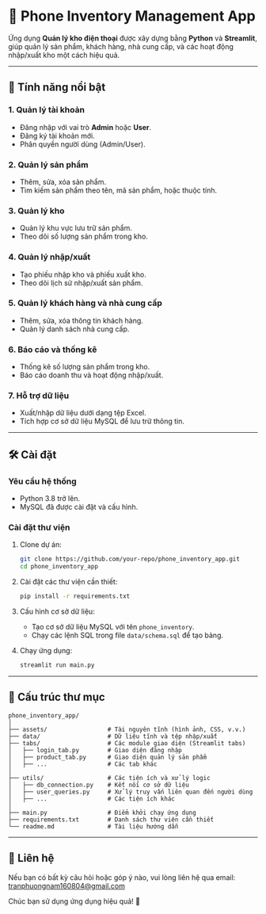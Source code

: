 # 📱 Phone Inventory Management App

Ứng dụng **Quản lý kho điện thoại** được xây dựng bằng **Python** và **Streamlit**, giúp quản lý sản phẩm, khách hàng, nhà cung cấp, và các hoạt động nhập/xuất kho một cách hiệu quả.

---

## 🌟 Tính năng nổi bật
### **1. Quản lý tài khoản**
- Đăng nhập với vai trò **Admin** hoặc **User**.
- Đăng ký tài khoản mới.
- Phân quyền người dùng (Admin/User).

### **2. Quản lý sản phẩm**
- Thêm, sửa, xóa sản phẩm.
- Tìm kiếm sản phẩm theo tên, mã sản phẩm, hoặc thuộc tính.

### **3. Quản lý kho**
- Quản lý khu vực lưu trữ sản phẩm.
- Theo dõi số lượng sản phẩm trong kho.

### **4. Quản lý nhập/xuất**
- Tạo phiếu nhập kho và phiếu xuất kho.
- Theo dõi lịch sử nhập/xuất sản phẩm.

### **5. Quản lý khách hàng và nhà cung cấp**
- Thêm, sửa, xóa thông tin khách hàng.
- Quản lý danh sách nhà cung cấp.

### **6. Báo cáo và thống kê**
- Thống kê số lượng sản phẩm trong kho.
- Báo cáo doanh thu và hoạt động nhập/xuất.

### **7. Hỗ trợ dữ liệu**
- Xuất/nhập dữ liệu dưới dạng tệp Excel.
- Tích hợp cơ sở dữ liệu MySQL để lưu trữ thông tin.

---

## 🛠️ Cài đặt
### **Yêu cầu hệ thống**
- Python 3.8 trở lên.
- MySQL đã được cài đặt và cấu hình.

### **Cài đặt thư viện**
1. Clone dự án:
   ```bash
   git clone https://github.com/your-repo/phone_inventory_app.git
   cd phone_inventory_app
   ```

2. Cài đặt các thư viện cần thiết:
   ```bash
   pip install -r requirements.txt
   ```

3. Cấu hình cơ sở dữ liệu:
   - Tạo cơ sở dữ liệu MySQL với tên `phone_inventory`.
   - Chạy các lệnh SQL trong file `data/schema.sql` để tạo bảng.

4. Chạy ứng dụng:
   ```bash
   streamlit run main.py
   ```

---

## 📂 Cấu trúc thư mục
```
phone_inventory_app/
│
├── assets/                 # Tài nguyên tĩnh (hình ảnh, CSS, v.v.)
├── data/                   # Dữ liệu tĩnh và tệp nhập/xuất
├── tabs/                   # Các module giao diện (Streamlit tabs)
│   ├── login_tab.py        # Giao diện đăng nhập
│   ├── product_tab.py      # Giao diện quản lý sản phẩm
│   ├── ...                 # Các tab khác
│
├── utils/                  # Các tiện ích và xử lý logic
│   ├── db_connection.py    # Kết nối cơ sở dữ liệu
│   ├── user_queries.py     # Xử lý truy vấn liên quan đến người dùng
│   ├── ...                 # Các tiện ích khác
│
├── main.py                 # Điểm khởi chạy ứng dụng
├── requirements.txt        # Danh sách thư viện cần thiết
└── readme.md               # Tài liệu hướng dẫn
```

---

## 📧 Liên hệ
Nếu bạn có bất kỳ câu hỏi hoặc góp ý nào, vui lòng liên hệ qua email: tranphuongnam160804@gmail.com

Chúc bạn sử dụng ứng dụng hiệu quả! 🚀